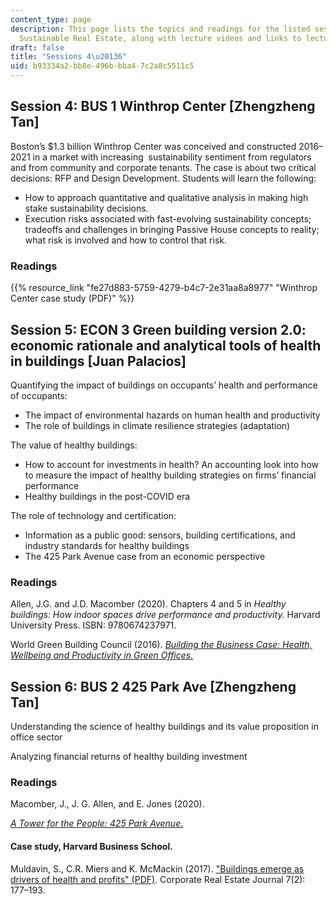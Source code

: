 ```yaml
---
content_type: page
description: This page lists the topics and readings for the listed sessions of 11.350
  Sustainable Real Estate, along with lecture videos and links to lecture slides.
draft: false
title: "Sessions 4\u20136"
uid: b93334a2-bb8e-496b-bba4-7c2a8c5511c5
---
```

## Session 4: BUS 1 Winthrop Center \[Zhengzheng Tan\]

Boston’s $1.3 billion Winthrop Center was conceived and constructed 2016–2021 in a market with increasing  sustainability sentiment from regulators and from community and corporate tenants. The case is about two critical decisions: RFP and Design Development. Students will learn the following:  

- How to approach quantitative and qualitative analysis in making high stake sustainability decisions.  
- Execution risks associated with fast-evolving sustainability concepts; tradeoffs and challenges in bringing Passive House concepts to reality; what risk is involved and how to control that risk.  

### Readings

{{% resource_link "fe27d883-5759-4279-b4c7-2e31aa8a8977" "Winthrop Center case study (PDF)" %}}

## Session 5: ECON 3 Green building version 2.0: economic rationale and analytical tools of health in buildings \[Juan Palacios\]

Quantifying the impact of buildings on occupants’ health and performance of occupants:  

- The impact of environmental hazards on human health and productivity  
- The role of buildings in climate resilience strategies (adaptation)  

The value of healthy buildings:  

- How to account for investments in health? An accounting look into how to measure the impact of healthy building strategies on firms’ financial performance  
- Healthy buildings in the post-COVID era  

The role of technology and certification:  

- Information as a public good: sensors, building certifications, and industry standards for healthy buildings  
- The 425 Park Avenue case from an economic perspective

### Readings

Allen, J.G. and J.D. Macomber (2020). Chapters 4 and 5 in *Healthy buildings: How indoor spaces drive performance and productivity.* Harvard University Press. ISBN: 9780674237971.

World Green Building Council (2016). [*Building the Business Case: Health, Wellbeing and Productivity in Green Offices.*](https://worldgbc.org/article/building-the-business-case-health-wellbeing-and-productivity-in-green-offices/)

## Session 6: BUS 2 425 Park Ave \[Zhengzheng Tan\] 

Understanding the science of healthy buildings and its value proposition in office sector  

Analyzing financial returns of healthy building investment

### Readings

Macomber, J., J. G. Allen, and E. Jones (2020).

[*A Tower for the People: 425 Park Avenue.*](https://www.hbs.edu/faculty/Pages/item.aspx?num=57814)

#### Case study, Harvard Business School.

Muldavin, S., C.R. Miers and K. McMackin (2017). ["Buildings emerge as drivers of health and profits" (PDF)](https://www.muldavin.com/wp-content/uploads/2018/03/Buildings-Emerge-as-Drivers-of-Health-Profits_Muldavin_Corp-RE-Journal_Dec-2017-1.pdf). Corporate Real Estate Journal 7(2): 177–193.